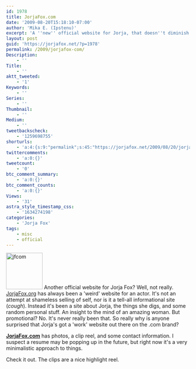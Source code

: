 ```yaml
---
id: 1978
title: JorjaFox.com
date: '2009-08-20T15:18:10-07:00'
author: 'Mika E. (Ipstenu)'
excerpt: 'A ''new'' official website for Jorja, that doesn''t diminish in the least this site or jorjafox.org!'
layout: post
guid: 'https://jorjafox.net/?p=1978'
permalink: /2009/jorjafox-com/
Description:
    - ''
Title:
    - ''
aktt_tweeted:
    - '1'
Keywords:
    - ''
Series:
    - ''
Thumbnail:
    - ''
Medium:
    - ''
tweetbackscheck:
    - '1259698755'
shorturls:
    - 'a:4:{s:9:"permalink";s:45:"https://jorjafox.net/2009/08/20/jorjafox-com/";s:7:"tinyurl";s:26:"http://tinyurl.com/yzsrakk";s:4:"isgd";s:18:"http://is.gd/53dYq";s:5:"bitly";s:19:"http://bit.ly/NdJ3Z";}'
twittercomments:
    - 'a:0:{}'
tweetcount:
    - '0'
btc_comment_summary:
    - 'a:0:{}'
btc_comment_counts:
    - 'a:0:{}'
Views:
    - '31'
astra_style_timestamp_css:
    - '1634274198'
categories:
    - 'Jorja Fox'
tags:
    - misc
    - official
---
```


<a href="//static.jorjafox.net/wordpress/2009/08/jfcom.jpg"><img src="//static.jorjafox.net/wordpress/2009/08/jfcom-100x100.jpg" alt="jfcom" title="jfcom" width="100" height="100" class="alignleft size-thumbnail wp-image-1979" /></a> Another official website for Jorja Fox? Well, not really. <a href="http://jorjafox.org">JorjaFox.org</a> has always been a 'weird' website for an actor. It's not an attempt at shameless selling of self, nor is it a tell-all informational site (*cough*). Instead it's been a site about Jorja, the things she digs, and some random personal stuff. An insight to the mind of an amazing woman.  But promotional? No. It's never really been that.  So really why is anyone surprised that Jorja's got a 'work' website out there on the .com brand?

**<a href="http://jorjafox.com">JorjaFox.com</a>** has photos, a clip reel, and some contact information.  I suspect a resume may be popping up in the future, but right now it's a very minimalistic approach to things.

Check it out. The clips are a nice highlight reel.
